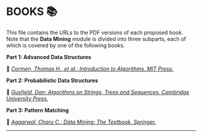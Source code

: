 # BOOKS 📚

This file contains the URLs to the PDF versions of each proposed book.\
Note that the **Data Mining** module is divided into three subparts, each of which is covered by one of the following books.

**Part 1: Advanced Data Structures**

📕 [*Cormen, Thomas H., et al.: Introduction to Algorithms. MIT Press.*](https://www.cs.mcgill.ca/~akroit/math/compsci/Cormen%20Introduction%20to%20Algorithms.pdf)

**Part 2: Probabilistic Data Structures**

📗 [*Gusfield, Dan: Algorithms on Strings, Trees and Sequences. Cambridge University Press.*](https://www.inf.ufes.br/~berilhes/Cursos/TBO2008-1/gusfield.pdf)

**Part 3: Pattern Matching**

📘 [*Aggarwal, Charu C.: Data Mining: The Textbook. Springer.*](https://pzs.dstu.dp.ua/DataMining/bibl/Data%20Mining%20The%20Textbook.pdf)

---
